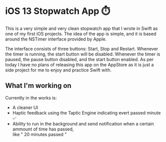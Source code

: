 # iOS 13 Stopwatch App :stopwatch:

This is a very simple and very clean stopwatch app that I wrote in Swift as one of my first iOS projects. The idea of the app is simple, and it is based around the NSTimer interface provided by Apple. 

The interface consists of three buttons: Start, Stop and Restart. Whenever the timer is running, the start button will be disabled. Whenever the timer is paused, the pause button disabled, and the start button enabled.
As per today I have no plans of releasing this app on the AppStore as it is just a side project for me to enjoy and practice Swift with.

## What I'm working on
Currently in the works is:
* A cleaner UI
* Haptic feedback using the Taptic Engine indicating evert passed minute :white_check_mark:
* Ability to run in the background and send notification when a certain ammount of time has passed,  
like " 20 minutes passed "
